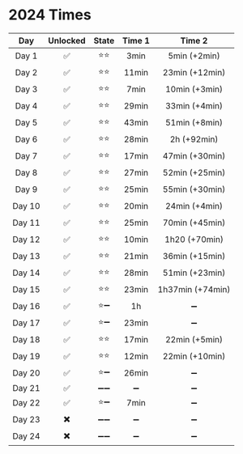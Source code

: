 # 2024 Times

|  Day   | Unlocked | State | Time 1 |      Time 2      |
| :---:  | :------: | :---: | :----: | :--------------: |
| Day 1  |    ✅   | ⭐⭐ |  3min  |  5min (+2min)    |
| Day 2  |    ✅   | ⭐⭐ | 11min  | 23min (+12min)   |
| Day 3  |    ✅   | ⭐⭐ |  7min  | 10min (+3min)    |
| Day 4  |    ✅   | ⭐⭐ | 29min  | 33min (+4min)    |
| Day 5  |    ✅   | ⭐⭐ | 43min  | 51min (+8min)    |
| Day 6  |    ✅   | ⭐⭐ | 28min  | 2h (+92min)      |
| Day 7  |    ✅   | ⭐⭐ | 17min  | 47min (+30min)   |
| Day 8  |    ✅   | ⭐⭐ | 27min  | 52min (+25min)   |
| Day 9  |    ✅   | ⭐⭐ | 25min  | 55min (+30min)   |
| Day 10 |    ✅   | ⭐⭐ | 20min  | 24min (+4min)    |
| Day 11 |    ✅   | ⭐⭐ | 25min  | 70min (+45min)   |
| Day 12 |    ✅   | ⭐⭐ | 10min  | 1h20 (+70min)    |
| Day 13 |    ✅   | ⭐⭐ | 21min  | 36min (+15min)   |
| Day 14 |    ✅   | ⭐⭐ | 28min  | 51min (+23min)   |
| Day 15 |    ✅   | ⭐⭐ | 23min  | 1h37min (+74min) |
| Day 16 |    ✅   | ⭐➖ |  1h    |        ➖       |
| Day 17 |    ✅   | ⭐➖ | 23min  |       ➖         |
| Day 18 |    ✅   | ⭐⭐ | 17min  | 22min (+5min)    |
| Day 19 |    ✅   | ⭐⭐ | 12min  | 22min (+10min)   |
| Day 20 |    ✅   | ⭐➖ | 26min  |       ➖         |
| Day 21 |    ✅   | ➖➖ |  ➖    |       ➖        |
| Day 22 |    ✅   | ⭐➖ |  7min  |      ➖          |
| Day 23 |    ✖️   | ➖➖ |  ➖    |       ➖        |
| Day 24 |    ✖️   | ➖➖ |  ➖    |       ➖        |
